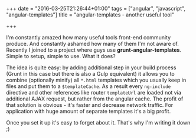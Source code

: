 +++
date = "2016-03-25T21:26:44+01:00"
tags = ["angular", "javascript", "angular-templates"]
title = "angular-templates - another useful tool"

+++

I'm constantly amazed how many useful tools front-end community produce. And constantly ashamed how many of them I'm not aware of. Recently I joined to a project where guys use **grunt-angular-templates**. Simple to setup, simple to use. What it does?

The idea is quite easy: by adding additional step in your build process (Grunt in this case but there is also a Gulp equivalent) it allows you to combine (optionally minify) all `*.html` templates which you usually keep in files and put them to a `$templateCache`. As a result every `ng-include` directive and other references like router `templateUrl` are loaded not via additional AJAX request, but rather from the angular cache. The profit of that solution is obvious - it's faster and decrease network traffic. For application with huge amount of separate templates it's a big profit.

Once you set it up it's easy to forget about it. That's why I'm writing it down ;)